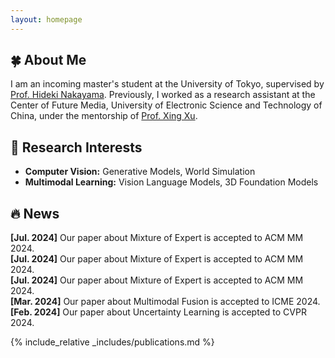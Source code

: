 ```yaml
---
layout: homepage
---
```


## 🍀 About Me

I am an incoming master's student at the University of Tokyo, supervised by [Prof. Hideki Nakayama](https://scholar.google.com/citations?user=lZAYGJoAAAAJ&hl=ja). Previously, I worked as a research assistant at the Center of Future Media, University of Electronic Science and Technology of China, under the mentorship of [Prof. Xing Xu](https://interxuxing.github.io/).

<!--🔥🔥🔥 <span style="color: red;">I'm currently looking for a PhD position starting in Fall 2025. If you are interested in my profile, please contact me.</span>-->

## 🔬 Research Interests

- **Computer Vision:** Generative Models, World Simulation
- **Multimodal Learning:** Vision Language Models, 3D Foundation Models

<!-- ## 🔥 News

- **[Jul. 2024]** Our paper about Mixture of Expert is accepted to ACM MM 2024.
- **[Mar. 2024]** Our paper about Multimodal Fusion is accepted to ICME 2024.
- **[Feb. 2024]** Our paper about Uncertainty Learning is accepted to CVPR 2024. -->

<h2>🔥 News</h2>
<div class="news-scroll-box">
  <div class="news-item"><strong>[Jul. 2024]</strong> Our paper about Mixture of Expert is accepted to ACM MM 2024.</div>
  <div class="news-item"><strong>[Jul. 2024]</strong> Our paper about Mixture of Expert is accepted to ACM MM 2024.</div>
  <div class="news-item"><strong>[Jul. 2024]</strong> Our paper about Mixture of Expert is accepted to ACM MM 2024.</div>
  <div class="news-item"><strong>[Mar. 2024]</strong> Our paper about Multimodal Fusion is accepted to ICME 2024.</div>
  <div class="news-item"><strong>[Feb. 2024]</strong> Our paper about Uncertainty Learning is accepted to CVPR 2024.</div>
  <!-- 可继续添加更多新闻 -->
</div>

{% include_relative _includes/publications.md %}

<!-- ## Experience

### [Center of Future Media, University of Electronic Science and Technology of China](https://cfm.uestc.edu.cn/index)

- **Research Assistant**
- **Mentor:** [Prof. Xing Xu](https://interxuxing.github.io/) -->
